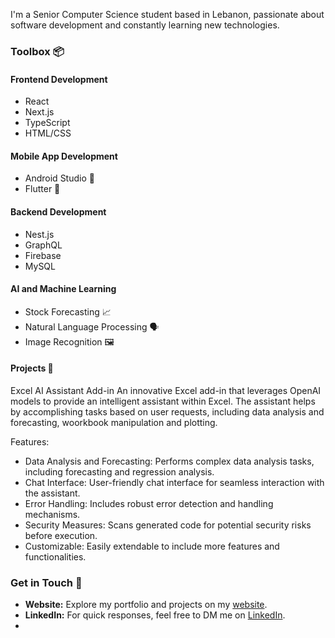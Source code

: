 I'm a Senior Computer Science student based in Lebanon, passionate about software development and constantly learning new technologies.

### Toolbox 📦

#### Frontend Development
- React
- Next.js
- TypeScript
- HTML/CSS

#### Mobile App Development
- Android Studio 📱
- Flutter 📱

#### Backend Development
- Nest.js
- GraphQL
- Firebase
- MySQL

#### AI and Machine Learning
- Stock Forecasting 📈
- Natural Language Processing 🗣️
- Image Recognition 🖼️

#### Projects 🚀
Excel AI Assistant Add-in
An innovative Excel add-in that leverages OpenAI models to provide an intelligent assistant within Excel. The assistant helps by accomplishing tasks based on user requests, including data analysis and forecasting, woorkbook manipulation and plotting.

Features:

- Data Analysis and Forecasting: Performs complex data analysis tasks, including forecasting and regression analysis.
- Chat Interface: User-friendly chat interface for seamless interaction with the assistant.
- Error Handling: Includes robust error detection and handling mechanisms.
- Security Measures: Scans generated code for potential security risks before execution.
- Customizable: Easily extendable to include more features and functionalities.
    
### Get in Touch 📧

- **Website:** Explore my portfolio and projects on my [website](https://adnankabbani01.github.io/Personal-Website/).
- **LinkedIn:** For quick responses, feel free to DM me on [LinkedIn](www.linkedin.com/in/adnan-kabbani-a231019201900000000).
- 
